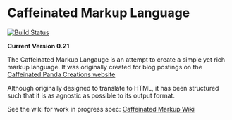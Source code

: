 Caffeinated Markup Language
=======================

[![Build Status](https://travis-ci.org/necrophonic/text-caffeinatedmarkup.png?branch=master)](https://travis-ci.org/necrophonic/text-caffeinatedmarkup)

**Current Version 0.21**

The Caffeinated Markup Langauge is an attempt to create a simple yet rich markup language. It was originally created for blog postings on the [Caffeinated Panda Creations website](http://www.caffeinatedpandacreations.co.uk)

Although originally designed to translate to HTML, it has been structured such that it is as agnostic as possible to its output format.

See the wiki for work in progress spec: [Caffeinated Markup Wiki](http://github.com/necrophonic/caffeinated-markup-language/wiki)
